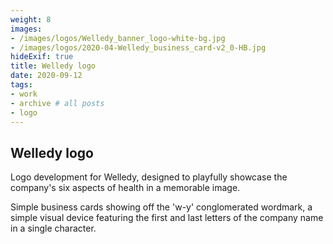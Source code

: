 ```yaml
---
weight: 8
images:
- /images/logos/Welledy_banner_logo-white-bg.jpg
- /images/logos/2020-04-Welledy_business_card-v2_0-HB.jpg
hideExif: true
title: Welledy logo
date: 2020-09-12
tags:
- work
- archive # all posts
- logo
---
```


## Welledy logo

Logo development for Welledy, designed to playfully showcase the company's six
aspects of health in a memorable image.

Simple business cards showing off the 'w-y' conglomerated wordmark, a simple
visual device featuring the first and last letters of the company name in a
single character.
